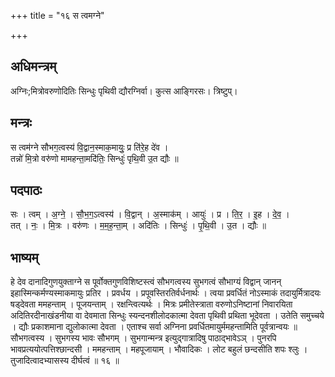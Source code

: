 +++
title = "१६ स त्वमग्ने"

+++
## अधिमन्त्रम्
अग्निः;मित्रोवरुणोदितिः सिन्धुः पृथिवी द्यौरग्निर्वा। कुत्स आङ्गिरसः। त्रिष्टुप्।

## मन्त्रः
स त्वम॑ग्ने सौभग॒त्वस्य॑ वि॒द्वान॒स्माक॒मायुः॒ प्र ति॑रे॒ह दे॑व ।  
तन्नो॑ मि॒त्रो वरु॑णो मामहन्ता॒मदि॑तिः॒ सिन्धुः॑ पृथि॒वी उ॒त द्यौः ॥

## पदपाठः
सः । त्वम् । अ॒ग्ने॒ । सौ॒भ॒ग॒ऽत्वस्य॑ । वि॒द्वान् । अ॒स्माक॑म् । आयुः॑ । प्र । ति॒र॒ । इ॒ह । दे॒व॒ ।  
तत् । नः॒ । मि॒त्रः । वरु॑णः । म॒म॒ह॒न्ता॒म् । अदि॑तिः । सिन्धुः॑ । पृ॒थि॒वी । उ॒त । द्यौः ॥

## भाष्यम्
हे देव दानादिगुणयुक्ताग्ने स पूर्वोक्तगुणविशिष्टस्त्वं सौभगत्वस्य सुभगत्वं सौभाग्यं विद्वान् जानन् इहास्मिन्कर्मण्यस्माकमायुः प्रतिर । प्रवर्धय । प्रपूवस्तिरतिर्वर्धनार्थः । त्वया प्रवर्धितं नोऽस्माकं तदायुर्मित्रादयः षड्देवता ममहन्ताम् । पूजयन्ताम् । रक्षन्त्वित्यर्थः । मित्रः प्रमीतेस्त्राता वरुणोऽनिष्टानां निवारयिता अदितिरदीनाखंडनीया वा देवमाता सिन्धुः स्यन्दनशीलोदकात्मा देवता पृथिवी प्रथिता भूदेवता । उतेति समुच्चये । द्यौः प्रकाशमाना द्युलोकात्मा देवता । एताश्च सर्वा अग्निना प्रवर्धितमायुर्ममहन्तामिति पूर्वत्रान्वयः ॥ सौभगत्वस्य । सुभगस्य भावः सौभगम् । सुभगान्मन्त्र इत्युद्गात्रादिषु पाठाद्भावेऽञ् । पुनरपि भावप्रत्ययोत्पत्तिश्छान्दसी । ममहन्ताम् । महपूजायाम् । भौवादिकः । लोट बहुलं छन्दसीति शपः श्लुः । तुजादित्वादभ्यासस्य दीर्घत्वं ॥ १६ ॥
